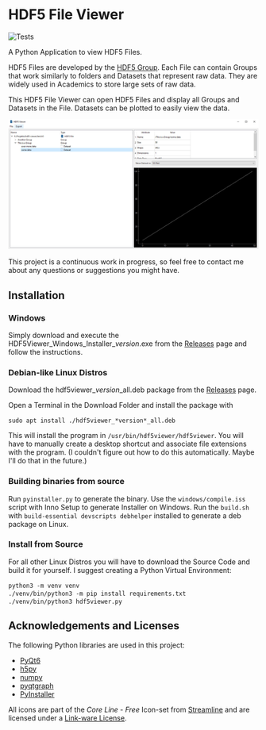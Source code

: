 # HDF5 File Viewer

![Tests](https://github.com/loenard97/hdf5-viewer/actions/workflows/tests.yml/badge.svg)

A Python Application to view HDF5 Files.

HDF5 Files are developed by the [HDF5 Group](https://www.hdfgroup.org/solutions/hdf5/).
Each File can contain Groups that work similarly to folders and Datasets that represent raw data.
They are widely used in Academics to store large sets of raw data.

This HDF5 File Viewer can open HDF5 Files and display all Groups and Datasets in the File.
Datasets can be plotted to easily view the data.

![Screenshot](img/screenshot.jpg)

This project is a continuous work in progress, so feel free to contact me about any questions 
or suggestions you might have.


## Installation
### Windows
Simply download and execute the HDF5Viewer_Windows_Installer_*version*.exe 
from the [Releases](https://github.com/loenard97/hdf5-viewer/releases) page 
and follow the instructions.

### Debian-like Linux Distros
Download the hdf5viewer_*version*_all.deb package from the 
[Releases](https://github.com/loenard97/hdf5-viewer/releases) page.

Open a Terminal in the Download Folder and install the package with
```commandline
sudo apt install ./hdf5viewer_*version*_all.deb
```
This will install the program in ```/usr/bin/hdf5viewer/hdf5viewer```.
You will have to manually create a desktop shortcut and associate file extensions with the program.
(I couldn't figure out how to do this automatically. Maybe I'll do that in the future.)


### Building binaries from source
Run `pyinstaller.py` to generate the binary.
Use the `windows/compile.iss` script with Inno Setup to generate Installer on Windows.
Run the `build.sh` with `build-essential devscripts debhelper` installed to generate a deb package on Linux.


### Install from Source
For all other Linux Distros you will have to download the Source Code and build it for yourself.
I suggest creating a Python Virtual Environment:
```commandline
python3 -m venv venv
./venv/bin/python3 -m pip install requirements.txt
./venv/bin/python3 hdf5viewer.py
```

## Acknowledgements and Licenses
The following Python libraries are used in this project:
 - [PyQt6](https://riverbankcomputing.com/commercial/pyqt)
 - [h5py](https://docs.h5py.org/en/stable/licenses.html)
 - [numpy](https://numpy.org/doc/stable/license.html)
 - [pyqtgraph](https://www.pyqtgraph.org/)
 - [PyInstaller](https://pyinstaller.org/en/stable/license.html)

All icons are part of the *Core Line - Free* Icon-set from [Streamline](https://www.streamlinehq.com/)
and are licensed under a [Link-ware License](https://www.streamlinehq.com/license-freeLinkware).
